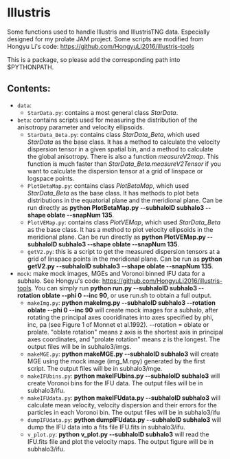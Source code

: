 # Illustris
Some functions used to handle Illustris and IllustrisTNG data. Especially designed for my prolate JAM project. Some scripts are modified from Hongyu Li's code: 
https://github.com/HongyuLi2016/illustris-tools

This is a package, so please add the corresponding path into $PYTHONPATH.

## Contents:
* `data`: 
  * `StarData.py`: contains a most general class _StarData_.
* `beta`: contains scripts used for measuring the distribution of the anisotropy parameter and velocity ellipsoids.
  * `StarData_Beta.py`: contains class _StarData_Beta_, which used _StarData_ as the base class. It has a method to calculate the velocity dispersion tensor in a given spatial bin, and a method to calculate the global anisotropy. There is also a function _measureV2map_. This function is much faster than _StarData_Beta.measureV2Tensor_ if you want to calculate the dispersion tensor at a grid of linspace or logspace points.
  * `PlotBetaMap.py`: contains class _PlotBetaMap_, which used _StarData_Beta_ as the base class. It has methods to plot beta distributions in the equatorial plane and the meridional plane. Can be run directly as __python PlotBetaMap.py --subhaloID subhalo3 --shape oblate --snapNum 135__.
  * `PlotVEMap.py`: contains class _PlotVEMap_, which used _StarData_Beta_ as the base class. It has a method to plot velocity ellipsoids in the meridional plane. Can be run directly as __python PlotVEMap.py --subhaloID subhalo3 --shape oblate --snapNum 135__.
  * `getV2.py`: this is a script to get the measured dispersion tensors at a grid of linspace points in the meridional plane. Can be run as __python getV2.py --subhaloID subhalo3 --shape oblate --snapNum 135__.
* `mock`: make mock images, MGEs and Voronoi binned IFU data for a subhalo. See Hongyu's code: https://github.com/HongyuLi2016/illustris-tools. You can simply run __python run.py --subhaloID subhalo3 --rotation oblate --phi 0 --inc 90__, or use run.sh to obtain a full output.
  * `makeImg.py`: __python makeImg.py --subhaloID subhalo3 --rotation oblate --phi 0 --inc 90__ will create mock images for a subhalo, after rotating the principal axes cooridinates into axes specified by phi, inc, pa (see Figure 1 of Monnet et al.1992). --rotation = oblate or prolate. "oblate rotation" means z axis is the shortest axis in principal axes coordinates, and "prolate rotation" means z is the longest.  The output files will be in subhalo3/imgs.
  * `makeMGE.py`: __python makeMGE.py --subhaloID subhalo3__ will create MGE using the mock image (img_M.npy) generated by the first script. The output files will be in subhalo3/mge.
  * `makeIFUbins.py`: __python makeIFUbins.py --subhaloID subhalo3__ will create Voronoi bins for the IFU data. The output files will be in subhalo3/ifu.
  * `makeIFUdata.py`: __python makeIFUdata.py --subhaloID subhalo3__ will calculate mean velocity, velocity dispersion and their errors for the particles in each Voronoi bin. The output files will be in subhalo3/ifu
  * `dumpIFUdata.py`: __python dumpIFUdata.py --subhaloID subhalo3__ will dump the IFU data into a fits file IFU.fits in subhalo3/ifu.
  * `v_plot.py`: __python v_plot.py --subhaloID subhalo3__ will read the IFU.fits file and plot the velocity maps. The output figure will be in subhalo3/ifu.
